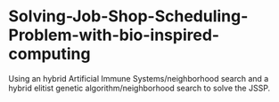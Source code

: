 # Solving-Job-Shop-Scheduling-Problem-with-bio-inspired-computing
Using an hybrid Artificial Immune Systems/neighborhood search and a hybrid elitist genetic algorithm/neighborhood search to solve the JSSP. 
